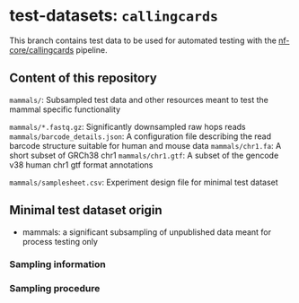 # test-datasets: `callingcards`

This branch contains test data to be used for automated testing with the [nf-core/callingcards](https://github.com/nf-core/callingcards) pipeline.

## Content of this repository

`mammals/`: Subsampled test data and other resources meant to test the mammal specific functionality

`mammals/*.fastq.gz`: Significantly downsampled raw hops reads
`mammals/barcode_details.json`: A configuration file describing the read barcode structure suitable for human and mouse data
`mammals/chr1.fa`: A short subset of GRCh38 chr1
`mammals/chr1.gtf`: A subset of the gencode v38 human chr1 gtf format annotations


`mammals/samplesheet.csv`: Experiment design file for minimal test dataset

## Minimal test dataset origin

- mammals: a significant subsampling of unpublished data meant for process testing only

### Sampling information

### Sampling procedure

